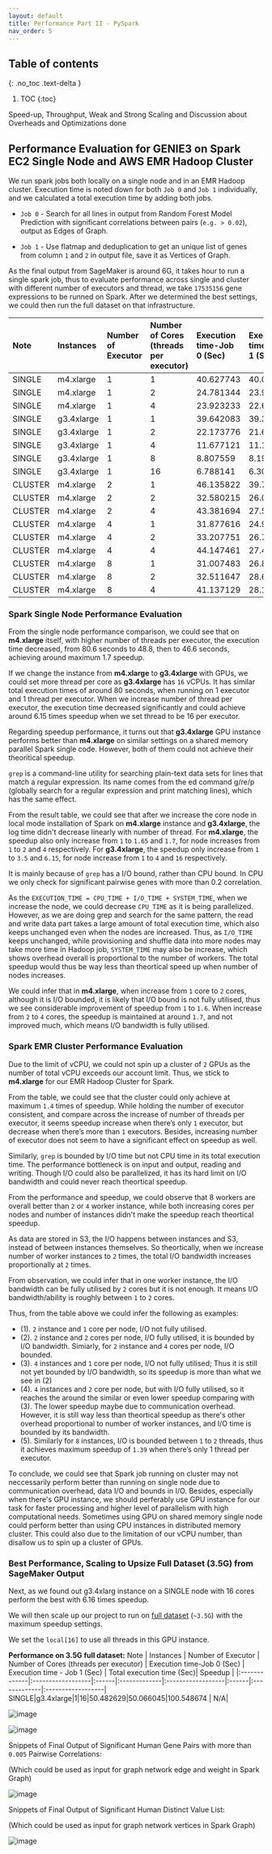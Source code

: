 ```yaml
---
layout: default
title: Performance Part II - PySpark
nav_order: 5
---
```


## Table of contents
{: .no_toc .text-delta }

1. TOC
{:toc}


Speed-up, Throughput, Weak and Strong Scaling and Discussion about Overheads and Optimizations done

## Performance Evaluation for GENIE3 on Spark EC2 Single Node and AWS EMR Hadoop Cluster 

We run spark jobs both locally on a single node and in an EMR Hadoop cluster. Execution time is noted down for both `Job 0` and `Job 1` individually, and we calculated a total execution time by adding both jobs. 

* `Job 0` - Search for all lines in output from Random Forest Model Prediction with significant correlations between pairs (`e.g. > 0.02`), output as Edges of Graph.

* `Job 1` - Use flatmap and deduplication to get an unique list of genes from column `1` and `2` in output file, save it as Vertices of Graph.

As the final output from SageMaker is around 6G, it takes hour to run a single spark job, thus to evaluate performance across single and cluster with different number of executors and thread, we take `17535156` gene expressions to be runned on Spark. After we determined the best settings, we could then run the full dataset on that infrastructure. 

Note	| Instances | 	Number of Executor |	Number of Cores (threads per executor)	| Execution time-Job 0	(Sec) | Execution time - Job 1 (Sec)	| Total execution time	(Sec)| Speedup |
|:-------------|:------------------|:------|:-------------|:------------------|:------|:-------------|:------------------|
SINGLE|m4.xlarge|1|1|40.627743|40.034216|80.661959|1|
SINGLE|m4.xlarge|1|2|24.781344|23.992821|48.774165|1.653784519|
SINGLE|m4.xlarge|1|4|23.923233|22.676687|46.59992|1.730946298|
SINGLE|g3.4xlarge|1|1|39.642083|39.39333|79.035413|1.020579965|
SINGLE|g3.4xlarge|1|2|22.173776|21.679987|43.853763|1.839339511|
SINGLE|g3.4xlarge|1|4|11.677121|11.155805|22.832926|3.532703562|
SINGLE|g3.4xlarge|1|8|8.807559|8.199493|17.007052|4.74285367|
SINGLE|g3.4xlarge|1|16|6.788141|6.307631|13.095772|6.159389382|
CLUSTER|m4.xlarge|2|1|46.135822|39.726582|85.862404|0.939432805|
CLUSTER|m4.xlarge|2|2|32.580215|26.086063|58.666278|1.374928865|
CLUSTER|m4.xlarge|2|4|43.381694|27.571182|70.952876|1.13683847|
CLUSTER|m4.xlarge|4|1|31.877616|24.982805|56.860421|1.418595881|
CLUSTER|m4.xlarge|4|2|33.207751|26.703331|59.911082|1.346361246|
CLUSTER|m4.xlarge|4|4|44.147461|27.483234|71.630695|1.126080921|
CLUSTER|m4.xlarge|8|1|31.007483|26.814587|57.82207|1.395002963|
CLUSTER|m4.xlarge|8|2|32.511647|28.663032|61.174679|1.318551406|
CLUSTER|m4.xlarge|8|4|41.137129|28.146272|69.283401|1.164232094|
 
### Spark Single Node Performance Evaluation
 
From the single node performance comparison, we could see that on **m4.xlarge** itself, with higher number of threads per executor, the execution time decreased, from 80.6 seconds to 48.8, then to 46.6 seconds, achieving around maximum 1.7 speedup. 

If we change the instance from **m4.xlarge** to **g3.4xlarge** with GPUs, we could set more thread per core as **g3.4xlarge** has `16` vCPUs. It has similar total execution times of around 80 seconds, when running on 1 executor and 1 thread per executor. When we increase number of thread per executor, the execution time decreased significantly and could achieve around 6.15 times speedup when we set thread to be 16 per executor.

Regarding speedup performance, it turns out that **g3.4xlarge** GPU instance performs better than **m4.xlarge** on similar settings on a shared memory parallel Spark single code. However, both of them could not achieve their theoritical speedup.

`grep` is a command-line utility for searching plain-text data sets for lines that match a regular expression. Its name comes from the ed command g/re/p (globally search for a regular expression and print matching lines), which has the same effect. 

From the result table, we could see that after we increase the core node in local mode installation of Spark on **m4.xlarge** instance and **g3.4xlarge**, the log time didn't decrease linearly with number of thread. For **m4.xlarge**, the speedup also only increase from `1` to `1.65` and `1.7`, for node increases from `1` to `2` and `4` respectively. For **g3.4xlarge**, the speedup only increase from `1` to `3.5` and `6.15`, for node increase from `1` to `4` and `16` respectively. 

It is mainly because of `grep` has a I/O bound, rather than CPU bound. In CPU we only check for significant pairwise genes with more than 0.2 correlation.

As the `EXECUTION_TIME = CPU_TIME + I/O_TIME + SYSTEM_TIME`, when we increase the node, we could decrease `CPU_TIME` as it is being parallelized. However, as we are doing grep and search for the same pattern, the read and write data part takes a large amount of total execution time, which also keeps unchanged even when the nodes are increased. Thus, as `I/O_TIME` keeps unchanged, while provisioning and shuffle data into more nodes may take more time in Hadoop job, `SYSTEM_TIME` may also be increase, which shows overhead overall is proportional to the number of workers. The total speedup would thus be way less than theortical speed up when number of nodes increases.

We could infer that in **m4.xlarge**, when increase from `1` core to `2` cores, although it is I/O bounded, it is likely that I/O bound is not fully utilised, thus we see considerable improvement of speedup from `1` to `1.6`. When increase from `2` to `4` cores, the speedup is maintained at around `1.7`, and not improved much, which means I/O bandwidth is fully utilised.
 
### Spark EMR Cluster Performance Evaluation

Due to the limit of vCPU, we could not spin up a cluster of `2` GPUs as the number of total vCPU exceeds our account limit. Thus, we stick to **m4.xlarge** for our EMR Hadoop Cluster for Spark. 

From the table, we could see that the cluster could only achieve at maximum `1.4` times of speedup. While holding the number of executor consistent, and compare across the increase of number of threads per executor, it seems speedup increase when there’s only `1` executor, but decrease when there’s more than `1` executors. Besides, increasing number of executor does not seem to have a significant effect on speedup as well. 

Similarly, `grep` is bounded by I/O time but not CPU time in its total execution time. The performance bottleneck is on input and output, reading and writing. Though I/O could also be parallelized, it has its hard limit on I/O bandwidth and could never reach theortical speedup.

From the performance and speedup, we could observe that 8 workers are overall better than `2` or `4` worker instance, while both increasing cores per nodes and number of instances didn't make the speedup reach theortical speedup.

As data are stored in S3, the I/O happens between instances and S3, instead of between instances themselves. So theortically, when we increase number of worker instances to `2` times, the total I/O bandwidth increases proportionally at `2` times. 

From observation, we could infer that in one worker instance, the I/O bandwidth can be fully utilised by `2` cores but it is not enough. It means I/O bandwidth/ability is roughly between `1` to `2` cores. 

Thus, from the table above we could infer the following as examples:
 
* (1). `2` instance and `1` core per node, I/O not fully utilised.
* (2). `2` instance and `2` cores per node, I/O fully utilised, it is bounded by I/O bandwidth. Simiarly, for `2` instance and `4` cores per node, I/O bounded.
* (3). `4` instances and `1` core per node, I/O not fully utilised; Thus it is still not yet bounded by I/O bandwidth, so its speedup is more than what we see in (2)
* (4). `4` instances and `2` core per node,  but with I/O fully utilised, so it reaches the around the similar or even lower speedup comparing with (3). The lower speedup maybe due to communication overhead. However, it is still way less than theortical speedup as there's other overhead proportional to number of worker instances, and I/O time is bounded by its bandwidth.
* (5). Similarly for `8` instances, I/O is bounded between `1` to `2` threads, thus it achieves maximum speedup of `1.39` when there’s only 1 thread per executor. 

To conclude, we could see that Spark job running on cluster may not neccessarily perform better than running on single node due to communication overhead, data I/O and bounds in I/O. Besides, especially when there's GPU instance, we should perferably use GPU instance for our task for faster processing and higher level of parallelism with high computational needs. Sometimes using GPU on shared memory single node could perform better than using CPU instances in distributed memory cluster. This could also due to the limitation of our vCPU number, than disallow us to spin up a cluster of GPUs.

### Best Performance, Scaling to Upsize Full Dataset (3.5G) from SageMaker Output

Next, as we found out g3.4xlarg instance on a SINGLE node with 16 cores perform the best with 6.16 times speedup.

We will then scale up our project to run on [full dataset](https://cs205-final.s3.amazonaws.com/output/healthy_0_3000_alljobs) (`~3.5G`) with the maximum speedup settings. 

We set the `local[16]` to use all threads in this GPU instance. 

**Performance on 3.5G full dataset:**
Note	| Instances | 	Number of Executor |	Number of Cores (threads per executor)	| Execution time-Job 0	(Sec) | Execution time - Job 1 (Sec)	| Total execution time	(Sec)| Speedup |
|:-------------|:------------------|:------|:-------------|:------------------|:------|:-------------|:------------------|
SINGLE|g3.4xlarge|1|16|50.482629|50.066045|100.548674 | N/A|


![image](https://user-images.githubusercontent.com/6150979/117566474-567f8b80-b0e9-11eb-9af4-606bc5fb0c95.png)

![image](https://user-images.githubusercontent.com/6150979/117566454-49629c80-b0e9-11eb-90e6-d043bd821cf8.png)

Snippets of Final Output of Significant Human Gene Pairs with more than `0.005` Pairwise Correlations:

(Which could be used as input for graph network edge and weight in Spark Graph)

![image](https://user-images.githubusercontent.com/6150979/117566548-c9890200-b0e9-11eb-8eea-cbee2f75acd3.png)

Snippets of Final Output of Significant Human Distinct Value List:

(Which could be used as input for graph network vertices in Spark Graph)

![image](https://user-images.githubusercontent.com/6150979/117566556-ddccff00-b0e9-11eb-823b-fb6fa673c8ef.png)



